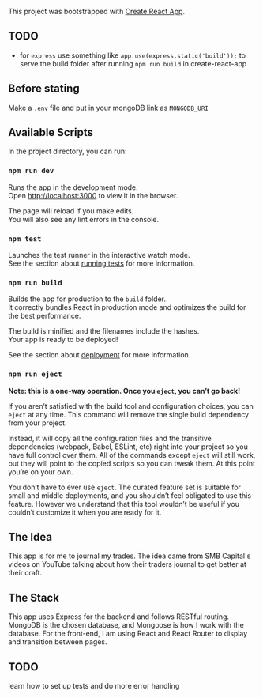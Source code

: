 This project was bootstrapped with [Create React App](https://github.com/facebook/create-react-app).

## TODO
- for `express` use something like `app.use(express.static('build'));` to serve the build folder after running `npm run build` in create-react-app

## Before stating
Make a `.env` file and put in your mongoDB link as `MONGODB_URI` 

## Available Scripts

In the project directory, you can run:

### `npm run dev`

Runs the app in the development mode.<br />
Open [http://localhost:3000](http://localhost:3000) to view it in the browser.

The page will reload if you make edits.<br />
You will also see any lint errors in the console.

### `npm test`

Launches the test runner in the interactive watch mode.<br />
See the section about [running tests](https://facebook.github.io/create-react-app/docs/running-tests) for more information.

### `npm run build`

Builds the app for production to the `build` folder.<br />
It correctly bundles React in production mode and optimizes the build for the best performance.

The build is minified and the filenames include the hashes.<br />
Your app is ready to be deployed!

See the section about [deployment](https://facebook.github.io/create-react-app/docs/deployment) for more information.

### `npm run eject`

**Note: this is a one-way operation. Once you `eject`, you can’t go back!**

If you aren’t satisfied with the build tool and configuration choices, you can `eject` at any time. This command will remove the single build dependency from your project.

Instead, it will copy all the configuration files and the transitive dependencies (webpack, Babel, ESLint, etc) right into your project so you have full control over them. All of the commands except `eject` will still work, but they will point to the copied scripts so you can tweak them. At this point you’re on your own.

You don’t have to ever use `eject`. The curated feature set is suitable for small and middle deployments, and you shouldn’t feel obligated to use this feature. However we understand that this tool wouldn’t be useful if you couldn’t customize it when you are ready for it.

## The Idea

This app is for me to journal my trades. The idea came from SMB Capital's videos on YouTube talking about how their traders journal to get better at their craft. 

## The Stack

This app uses Express for the backend and follows RESTful routing. MongoDB is the chosen database, and Mongoose is how I work with the database. For the front-end, I am using React and React Router to display and transition between pages.

## TODO

learn how to set up tests and do more error handling

